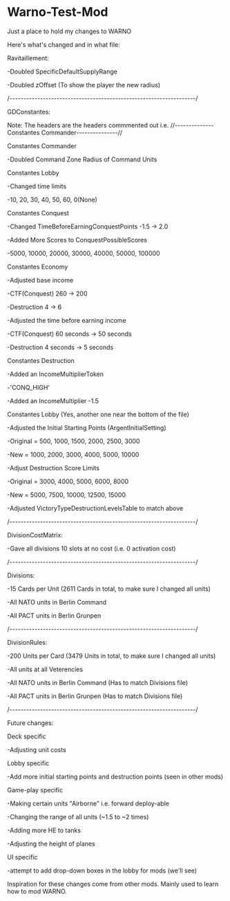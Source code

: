 # Warno-Test-Mod

Just a place to hold my changes to WARNO

Here's what's changed and in what file:

Ravitaillement:

-Doubled SpecificDefaultSupplyRange

-Doubled zOffset (To show the player the new radius)

/-------------------------------------------------------------------/

GDConstantes:

Note: The headers are the headers commmented out i.e. //--------------Constantes Commander---------------//

Constantes Commander

-Doubled Command Zone Radius of Command Units

Constantes Lobby

-Changed time limits

 -10, 20, 30, 40, 50, 60, 0(None)

Constantes Conquest

-Changed TimeBeforeEarningConquestPoints
 -1.5 -> 2.0
 
-Added More Scores to ConquestPossibleScores

 -5000, 10000, 20000, 30000, 40000, 50000, 100000

Constantes Economy

-Adjusted base income

 -CTF(Conquest) 260 -> 200
 
 -Destruction 4 -> 6
 
-Adjusted the time before earning income

 -CTF(Conquest) 60 seconds -> 50 seconds
 
 -Destruction 4 seconds -> 5 seconds

Constantes Destruction

-Added an IncomeMultiplierToken

 -'CONQ_HIGH'
 
-Added an IncomeMultiplier
 -1.5

Constantes Lobby (Yes, another one near the bottom of the file)

-Adjusted the Initial Starting Points (ArgentInitialSetting)

 -Original = 500, 1000, 1500, 2000, 2500, 3000
 
 -New = 1000, 2000, 3000, 4000, 5000, 10000

-Adjust Destruction Score Limits

 -Original = 3000, 4000, 5000, 6000, 8000
 
 -New = 5000, 7500, 10000, 12500, 15000

-Adjusted VictoryTypeDestructionLevelsTable to match above

/-------------------------------------------------------------------/

DivisionCostMatrix:

-Gave all divisions 10 slots at no cost (i.e. 0 activation cost)

/-------------------------------------------------------------------/

Divisions:

-15 Cards per Unit (2611 Cards in total, to make sure I changed all units)

-All NATO units in Berlin Command

-All PACT units in Berlin Grunpen

/-------------------------------------------------------------------/

DivisionRules:

-200 Units per Card (3479 Units in total, to make sure I changed all units)

-All units at all Veterencies

-All NATO units in Berlin Command (Has to match Divisions file)

-All PACT units in Berlin Grunpen (Has to match Divisions file)

/-------------------------------------------------------------------/

Future changes:

Deck specific

-Adjusting unit costs

Lobby specific

-Add more initial starting points and destruction points (seen in other mods)

Game-play specific

-Making certain units "Airborne" i.e. forward deploy-able

-Changing the range of all units (~1.5 to ~2 times)

-Adding more HE to tanks

-Adjusting the height of planes

UI specific

-attempt to add drop-down boxes in the lobby for mods (we'll see)

Inspiration for these changes come from other mods. Mainly used to learn how to mod WARNO.
